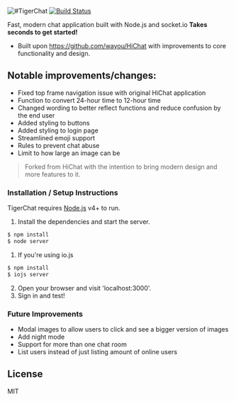 ![#TigerChat](https://user-images.githubusercontent.com/29003194/54636485-f470f180-4a5c-11e9-8aff-cf47c0d63257.png)
[![Build Status](https://travis-ci.org/joemccann/dillinger.svg?branch=master)](https://travis-ci.org/joemccann/dillinger)

Fast, modern chat application built with Node.js and socket.io
**Takes seconds to get started!**
  - Built upon https://github.com/wayou/HiChat with improvements to core functionality and design.

## Notable improvements/changes:

  - Fixed top frame navigation issue with original HiChat application
- Function to convert 24-hour time to 12-hour time
- Changed wording to better reflect functions and reduce confusion by the end user
- Added styling to buttons
- Added styling to login page
- Streamlined emoji support
- Rules to prevent chat abuse
- Limit to how large an image can be


> Forked from HiChat with the intention to bring modern design and more features to it.

### Installation / Setup Instructions

TigerChat requires [Node.js](https://nodejs.org/) v4+ to run.

1. Install the dependencies and start the server.

```sh
$ npm install
$ node server
```

1. If you're using io.js

```sh
$ npm install
$ iojs server
```

2. Open your browser and visit 'localhost:3000'.
3. Sign in and test!

### Future Improvements

 - Modal images to allow users to click and see a bigger version of images
 - Add night mode
 - Support for more than one chat room
 - List users instead of just listing amount of online users

License
----

MIT


